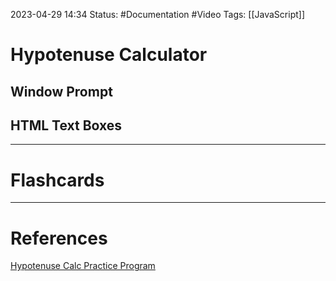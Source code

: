 2023-04-29 14:34
Status: #Documentation #Video 
Tags: [[JavaScript]]

# Hypotenuse Calculator

## Window Prompt



## HTML Text Boxes







___
# Flashcards



---
# References
[Hypotenuse Calc Practice Program](https://www.youtube.com/watch?v=8dWL3wF_OMw&list=PL3k5VlZzpQyEz03mNlmU50YcIJ6vEDz95&index=1&t=2212s)
